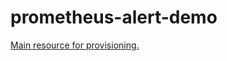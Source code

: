 # prometheus-alert-demo

[Main resource for provisioning.](https://github.com/grafana/prometheus-alertmanager-tutorial)
